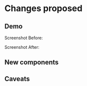 # Changes proposed
<!-- Describe the changes you've made so it's easier for the team to review -->


## Demo
Screenshot Before:
<!-- Provide a screenshot of the page before changes -->


Screenshot After:
<!-- Provide a screenshot of the page after changes -->


## New components
<!-- Will this pull request introduce any new components? -->


## Caveats
<!-- If there is anything hacky or unique being added in your code please define it -->

